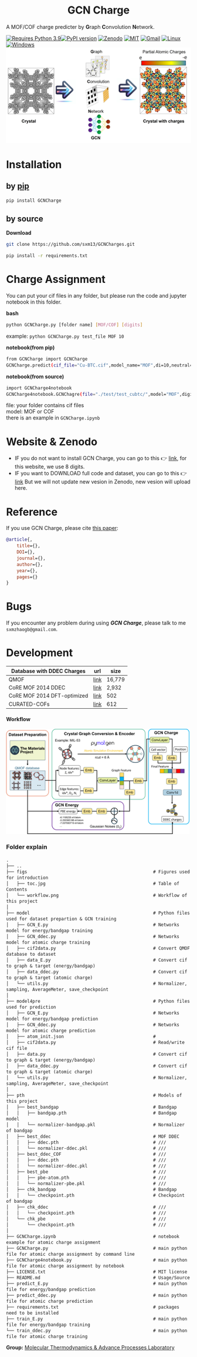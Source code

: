 <h1 align="center">GCN Charge</h1>

<h4 align="center">

</h4>              

A MOF/COF charge predicter by **G**raph **C**onvolution **N**etwork.                           

[![Requires Python 3.9](https://img.shields.io/badge/Python-3.9-blue.svg?logo=python&logoColor=white)](https://python.org/downloads)[![PyPI version](https://badge.fury.io/py/pyEQL.svg)](https://pypi.org/project/GCNCharge/) [![Zenodo](https://img.shields.io/badge/DOI-10.5281%2Fzenodo.10822403-blue)](https://doi.org/10.5281/zenodo.10822403)  [![MIT](https://img.shields.io/badge/License-MIT-blue.svg)](https://github.com/sxm13/GCNCharges/LICENSE.txt) [![Gmail](https://img.shields.io/badge/Gmail-D14836?style=for-the-badge&logo=gmail&logoColor=white)](mailto:sxmzhaogb@gmail.com) [![Linux](https://img.shields.io/badge/Linux-FCC624?style=for-the-badge&logo=linux&logoColor=black)]() [![Windows](https://img.shields.io/badge/Windows-0078D6?style=for-the-badge&logo=windows&logoColor=white)]()          
![Logo](./figs/toc.jpg)                      



# Installation                             
                                 
## by [pip](https://pypi.org/project/GCNCharge/)                                                               

```sh
pip install GCNCharge
```

## by source                                                                  

**Download**                          

```sh
git clone https://github.com/sxm13/GCNCharges.git
```   
                               
```sh
pip install -r requirements.txt
```

# Charge Assignment               
You can put your cif files in any folder, but please run the code and jupyter notebook in this folder.                

**bash**
```sh
python GCNCharge.py [folder name] [MOF/COF] [digits]
```
example: ```python GCNCharge.py test_file MOF 10```

**notebook(from pip)**                      
                
```sh      
from GCNCharge import GCNCharge
GCNCharge.predict(cif_file="Cu-BTC.cif",model_name="MOF",di=10,neutral=True)
```

**notebook(from source)**
```sh
import GCNCharge4notebook                                         
GCNCharge4notebook.GCNChagre(file="./test/test_cubtc/",model="MOF",digits=10)
```
file: your folder contains cif files                               
model: MOF or COF                                                   
there is an example in ```GCNCharge.ipynb```

# Website & Zenodo
*  IF you do not want to install GCN Charge, you can go to this :point_right: [link](https://gcn-charge-predicter-mtap.streamlit.app/), for this website, we use 8 digits.       
*  IF you want to DOWNLOAD full code and dataset, you can go to this :point_right: [link](https://zenodo.org/records/10822403) But we will not update new vesion in Zenodo, new vesion will upload here.            

# Reference
If you use GCN Charge, please cite [this paper]():
```bib
@article{,
    title={},
    DOI={},
    journal={},
    author={},
    year={},
    pages={}
}
```

# Bugs

 If you encounter any problem during using ***GCN Charge***, please talk to me ```sxmzhaogb@gmail.com```.                   

 
# Development

                  
| Database with DDEC Charges                                                                                                                                      | url                                                                                                                                        | size                                                                                                                                                                                                                                                                                                                                                                                              |
| ---------------------------------------------------------------------------------------------------------------------------------------------- | -------------------------------------------------------------------------------------------------------------------------------------------------------- | --------------------------------------------------------------------------------------------------------------------------------------------------------------------------------------------------------------------------------------------------------------------------------------------------------------------------------------------------------------------------------------------------------- |
| QMOF | [link](https://github.com/Andrew-S-Rosen/QMOF) | 16,779 |
| CoRE MOF 2014 DDEC | [link](https://zenodo.org/records/3986573#.XzfKiJMzY8N) | 2,932 |
| CoRE MOF 2014 DFT-optimized | [link](https://zenodo.org/records/3986569#.XzfKcpMzY8N) | 502 | 
| CURATED-COFs | [link](https://github.com/danieleongari/CURATED-COFs) | 612 |

#### Workflow            
<img src="./figs/workflow.png" alt="workflow" width="500">             
                    
### Folder explain
```
.
├── ..
├── figs                                                # Figures used for introduction 
│   ├── toc.jpg                                         # Table of Contents
│   └── workflow.png                                    # Workflow of this project
│
├── model                                               # Python files used for dataset prepartion & GCN training
│   ├── GCN_E.py                                        # Networks model for energy/bandgap training
│   ├── GCN_ddec.py                                     # Networks model for atomic charge training
│   ├── cif2data.py                                     # Convert QMOF database to dataset
│   ├── data_E.py                                       # Convert cif to graph & target (energy/bandgap)
│   ├── data_ddec.py                                    # Convert cif to graph & target (atomic charge)
│   └── utils.py                                        # Normalizer, sampling, AverageMeter, save_checkpoint
│
├── model4pre                                           # Python files used for prediction
│   ├── GCN_E.py                                        # Networks model for energy/bandgap prediction
│   ├── GCN_ddec.py                                     # Networks model for atomic charge prediction
│   ├── atom_init.json                                  # 
│   ├── cif2data.py                                     # Read/write cif file
│   ├── data.py                                         # Convert cif to graph & target (energy/bandgap)
│   ├── data_ddec.py                                    # Convert cif to graph & target (atomic charge)
│   └── utils.py                                        # Normalizer, sampling, AverageMeter, save_checkpoint
│
├── pth                                                 # Models of this project
│   ├── best_bandgap                                    # Bandgap
│   │   ├── bandgap.pth                                 # Bandgap model
│   │   └── normalizer-bandgap.pkl                      # Normalizer of bandgap
│   ├── best_ddec                                       # MOF DDEC
│   │   ├── ddec.pth                                    # ///
│   │   └── normalizer-ddec.pkl                         # ///
│   ├── best_ddec_COF                                   # ///
│   │   ├── ddec.pth                                    # ///
│   │   └── normalizer-ddec.pkl                         # ///
│   ├── best_pbe                                        # ///
│   │   ├── pbe-atom.pth                                # ///
│   │   └── normalizer-pbe.pkl                          # ///
│   ├── chk_bandgap                                     # Bandgap
│   │   └── checkpoint.pth                              # Checkpoint of bandgap
│   ├── chk_ddec                                        # ///
│   │   └── checkpoint.pth                              # ///
│   └── chk_pbe                                         # ///
│       └── checkpoint.pth                              # ///
│
├── GCNCharge.ipynb                                     # notebook example for atomic charge assignment
├── GCNCharge.py                                        # main python file for atomic charge assignment by command line
├── GCNCharge4notebook.py                               # main python file for atomic charge assignment by notebook
├── LICENSE.txt                                         # MIT license
├── README.md                                           # Usage/Source
├── predict_E.py                                        # main python file for energy/bandgap prediction
├── predict_ddec.py                                     # main python file for atomic charge prediction
├── requirements.txt                                    # packages need to be installed
├── train_E.py                                          # main python file for energy/bandgap training
└── train_ddec.py                                       # main python file for atomic charge training

```

 
**Group:**   [Molecular Thermodynamics & Advance Processes Laboratory](https://sites.google.com/view/mtap-lab/home?authuser=0)                                
